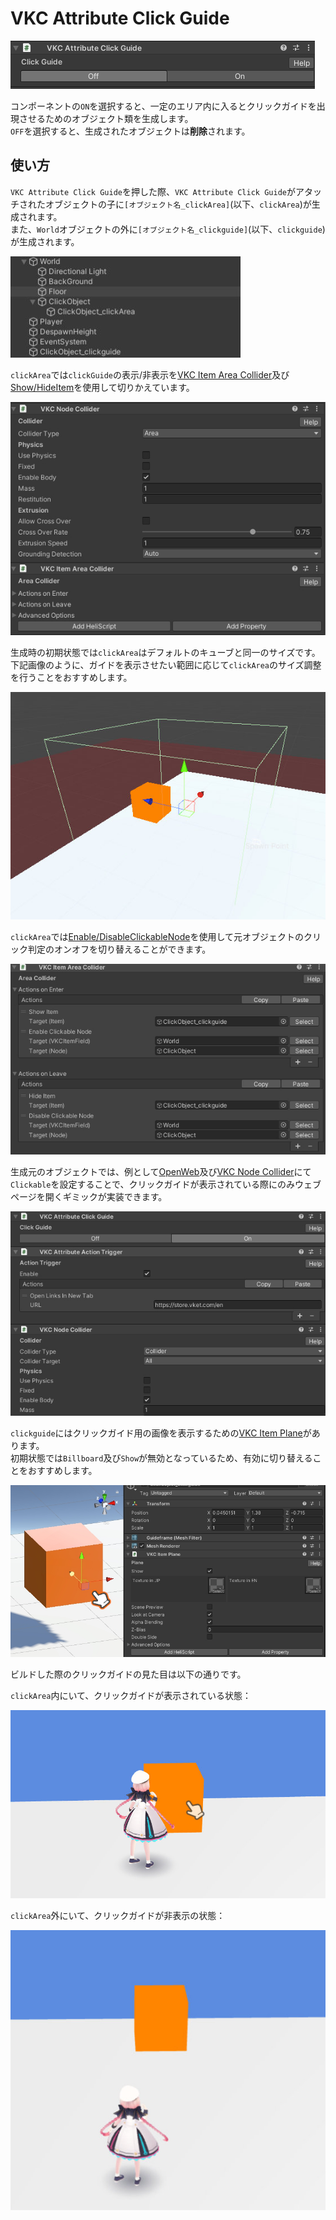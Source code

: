 # VKC Attribute Click Guide

![HEOClickGuide_1](./img/VKCAttributeClickGuide_1.jpg)

コンポーネントの`ON`を選択すると、一定のエリア内に入るとクリックガイドを出現させるためのオブジェクト類を生成します。<br>
`OFF`を選択すると、生成されたオブジェクトは**削除**されます。

## 使い方

`VKC Attribute Click Guide`を押した際、`VKC Attribute Click Guide`がアタッチされたオブジェクトの子に`[オブジェクト名_clickArea]`(以下、`clickArea`)が生成されます。<br>
また、`World`オブジェクトの外に`[オブジェクト名_clickguide]`(以下、`clickguide`)が生成されます。

![HEOClickGuide_2](./img/VKCAttributeClickGuide_2.jpg)

`clickArea`では`clickGuide`の表示/非表示を[VKC Item Area Collider](./VKCItemAreaCollider.md)及び[Show/HideItem](../Actions/Item/ShowHideItem.md)を使用して切りかえています。<br>

![HEOClickGuide_3](./img/VKCAttributeClickGuide_3.jpg)

生成時の初期状態では`clickArea`はデフォルトのキューブと同一のサイズです。<br>
下記画像のように、ガイドを表示させたい範囲に応じて`clickArea`のサイズ調整を行うことをおすすめします。

![HEOClickGuide_4](./img/VKCAttributeClickGuide_4.jpg)

`clickArea`では[Enable/DisableClickableNode](../Actions/Node/EnableDisableClickableNode.md)を使用して元オブジェクトのクリック判定のオンオフを切り替えることができます。

![HEOClickGuide_5](./img/VKCAttributeClickGuide_5.jpg)

生成元のオブジェクトでは、例として[OpenWeb](../Actions/Web/Openweb.md)及び[VKC Node Collider](./VKCNodeCollider.md)にて`Clickable`を設定することで、クリックガイドが表示されている際にのみウェブページを開くギミックが実装できます。

![HEOClickGuide_6](./img/VKCAttributeClickGuide_6.jpg)

`clickguide`にはクリックガイド用の画像を表示するための[VKC Item Plane](./VKCItemPlane.md)があります。<br>
初期状態では`Billboard`及び`Show`が無効となっているため、有効に切り替えることをおすすめします。

![HEOClickGuide_7](./img/VKCAttributeClickGuide_7.jpg)

ビルドした際のクリックガイドの見た目は以下の通りです。

`clickArea`内にいて、クリックガイドが表示されている状態：

![HEOClickGuide_8](./img/VKCAttributeClickGuide_8.jpg)

`clickArea`外にいて、クリックガイドが非表示の状態：

![HEOClickGuide_9](./img/VKCAttributeClickGuide_9.jpg)
